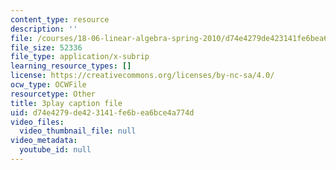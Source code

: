 ```yaml
---
content_type: resource
description: ''
file: /courses/18-06-linear-algebra-spring-2010/d74e4279de423141fe6bea6bce4a774d_9Q1q7s1jTzU.srt
file_size: 52336
file_type: application/x-subrip
learning_resource_types: []
license: https://creativecommons.org/licenses/by-nc-sa/4.0/
ocw_type: OCWFile
resourcetype: Other
title: 3play caption file
uid: d74e4279-de42-3141-fe6b-ea6bce4a774d
video_files:
  video_thumbnail_file: null
video_metadata:
  youtube_id: null
---
```

